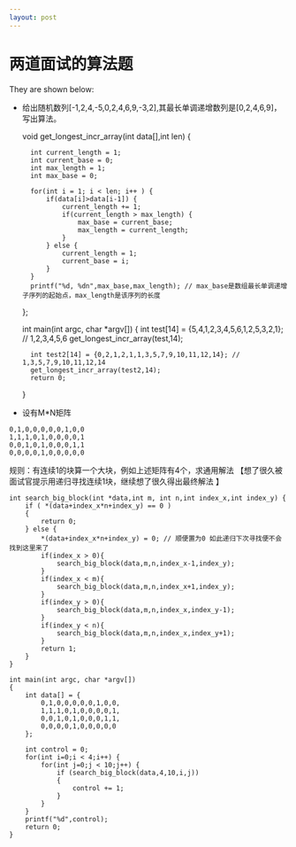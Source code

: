 ```yaml
---
layout: post
---
```


两道面试的算法题
===============

They are shown below:

- 给出随机数列[-1,2,4,-5,0,2,4,6,9,-3,2],其最长单调递增数列是[0,2,4,6,9]，写出算法。


    void get_longest_incr_array(int data[],int len) {

        int current_length = 1;
        int current_base = 0;
        int max_length = 1;
        int max_base = 0;

        for(int i = 1; i < len; i++ ) {
            if(data[i]>data[i-1]) {
                current_length += 1;
                if(current_length > max_length) {
                    max_base = current_base;
                    max_length = current_length;
                }
            } else {
                current_length = 1;
                current_base = i;
            }
        }
        printf("%d, %dn",max_base,max_length); // max_base是数组最长单调递增子序列的起始点，max_length是该序列的长度
    };

    int main(int argc, char *argv[]) {
        int test[14] = {5,4,1,2,3,4,5,6,1,2,5,3,2,1}; // 1,2,3,4,5,6
        get_longest_incr_array(test,14);

        int test2[14] = {0,2,1,2,1,1,3,5,7,9,10,11,12,14}; // 1,3,5,7,9,10,11,12,14
        get_longest_incr_array(test2,14);
        return 0;
    }

- 设有M*N矩阵

```
0,1,0,0,0,0,0,1,0,0
1,1,1,0,1,0,0,0,0,1
0,0,1,0,1,0,0,0,1,1
0,0,0,0,1,0,0,0,0,0
```
规则：有连续1的块算一个大块，例如上述矩阵有4个，求通用解法
【想了很久被面试官提示用递归寻找连续1块，继续想了很久得出最终解法  】


    int search_big_block(int *data,int m, int n,int index_x,int index_y) {
        if ( *(data+index_x*n+index_y) == 0 )
        {
            return 0;
        } else {
            *(data+index_x*n+index_y) = 0; // 顺便置为0 如此递归下次寻找便不会找到这里来了
            if(index_x > 0){
                search_big_block(data,m,n,index_x-1,index_y);
            }
            if(index_x < m){
                search_big_block(data,m,n,index_x+1,index_y);
            }
            if(index_y > 0){
                search_big_block(data,m,n,index_x,index_y-1);
            }
            if(index_y < n){
                search_big_block(data,m,n,index_x,index_y+1);
            }
            return 1;
        }
    }

    int main(int argc, char *argv[])
    {
        int data[] = {
            0,1,0,0,0,0,0,1,0,0,
            1,1,1,0,1,0,0,0,0,1,
            0,0,1,0,1,0,0,0,1,1,
            0,0,0,0,1,0,0,0,0,0
        };

        int control = 0;
        for(int i=0;i < 4;i++) {
            for(int j=0;j < 10;j++) {
                if (search_big_block(data,4,10,i,j))
                {
                    control += 1;
                }
            }
        }
        printf("%d",control);
        return 0;
    }
